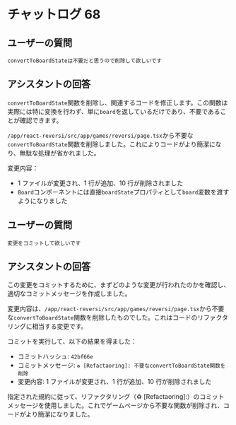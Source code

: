 # チャットログ 68

## ユーザーの質問

```
convertToBoardStateは不要だと思うので削除して欲しいです
```

## アシスタントの回答

`convertToBoardState`関数を削除し、関連するコードを修正します。この関数は実際には特に変換を行わず、単に`board`を返しているだけであり、不要であることが確認できます。

`/app/react-reversi/src/app/games/reversi/page.tsx`から不要な`convertToBoardState`関数を削除しました。これによりコードがより簡潔になり、無駄な処理が省かれました。

変更内容：

- 1 ファイルが変更され、1 行が追加、10 行が削除されました
- `Board`コンポーネントには直接`boardState`プロパティとして`board`変数を渡すようになりました

## ユーザーの質問

```
変更をコミットして欲しいです
```

## アシスタントの回答

この変更をコミットするために、まずどのような変更が行われたのかを確認し、適切なコミットメッセージを作成しました。

変更内容は、`/app/react-reversi/src/app/games/reversi/page.tsx`から不要な`convertToBoardState`関数を削除したものでした。これはコードのリファクタリングに相当する変更です。

コミットを実行して、以下の結果を得ました：

- コミットハッシュ: `42bf66e`
- コミットメッセージ: `♻️ [Refactaoring]: 不要なconvertToBoardState関数を削除`
- 変更内容: 1 ファイルが変更され、1 行が追加、10 行が削除されました

指定された規約に従って、リファクタリング（♻️ [Refactaoring]:）のコミットメッセージを使用しました。これでゲームページから不要な関数が削除され、コードがより簡潔になりました。
